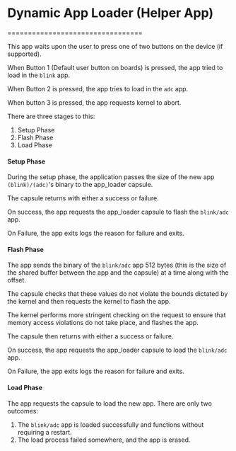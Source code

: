 # Dynamic App Loader (Helper App)
=================================

This app waits upon the user to press one of two buttons on the device (if supported).

When Button 1 (Default user button on boards) is pressed, the app tried to load in the 
`blink` app.

When Button 2 is pressed, the app tries to load in the `adc` app.

When button 3 is pressed, the app requests kernel to abort.

There are three stages to this:

1. Setup Phase
2. Flash Phase
3. Load Phase

#### Setup Phase
During the setup phase, the application passes the size of the new app `(blink)/(adc)`'s 
binary to the app_loader capsule. 

The capsule returns with either a success or failure. 

On success, the app requests the app_loader capsule to flash the `blink/adc` app.

On Failure, the app exits logs the reason for failure and exits.

#### Flash Phase
The app sends the binary of the `blink/adc` app 512 bytes (this is the size of the shared 
buffer between the app and the capsule) at a time along with the offset.

The capsule checks that these values do not violate the bounds dictated by the kernel 
and then requests the kernel to flash the app. 

The kernel performs more stringent checking on the request to ensure that memory access
violations do not take place, and flashes the app.

The capsule then returns with either a success or failure. 

On success, the app requests the app_loader capsule to load the `blink/adc` app.

On Failure, the app exits logs the reason for failure and exits.

#### Load Phase
The app requests the capsule to load the new app. There are only two outcomes: 

1. The `blink/adc` app is loaded successfully and functions without requiring a restart.
2. The load process failed somewhere, and the app is erased.